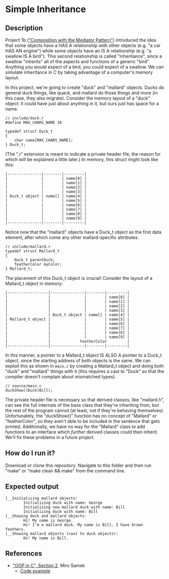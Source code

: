 # Simple Inheritance

## Description

Project 1b (["Composition with the Mediator Pattern"](https://github.com/nathancharlesjones/Comparison-of-OOP-techniques-in-C/tree/main/1b_Composition-with-the-Mediator-pattern)) introduced the idea that some objects have a HAS A relationship with other objects (e.g. "a car HAS AN engine") while some objects have an IS A relationship (e.g. "a swallow IS A bird"). This second relationship is called "inheritance", since a swallow "inherits" all of the aspects and functions of a generic "bird". Anything you would expect of a bird, you could expect of a swallow. We can simulate inheritance in C by taking advantage of a computer's memory layout.

In this project, we're going to create "duck" and "mallard" objects. Ducks do general duck things, like quack, and mallard do those things and more (in this case, they also migrate). Consider the memory layout of a "duck" object: it could have just about anything in it, but ours just has space for a name.

```
// include/duck.r
#define MAX_CHARS_NAME 10

typedef struct Duck_t
{
    char name[MAX_CHARS_NAME];
} Duck_t;
```

(The ".r" extension is meant to indicate a private header file, the reason for which will be explained a little later.) In memory, this struct might look like this:

```
|---------------|--------|---------|
|               |        | name[0] |
|               |        | name[1] |
|               |        | name[2] |
|               |        | name[3] |
| Duck_t object | name[] | name[4] |
|               |        | name[5] |
|               |        | name[6] |
|               |        | name[7] |
|               |        | name[8] |
|               |        | name[9] |
|---------------|--------|---------|
```

Notice now that the "mallard" objects have a Duck_t object as the first data element, after which come any other mallard-specific attributes.

```
// include/mallard.r
typedef struct Mallard_t
{
    Duck_t parentDuck;
    featherColor myColor;
} Mallard_t;
```

The placement of this Duck_t object is crucial! Consider the layout of a Mallard_t object in memory:

```
|------------------|---------------|--------|---------|
|                  |               |        | name[0] |
|                  |               |        | name[1] |
|                  |               |        | name[2] |
|                  |               |        | name[3] |
|                  | Duck_t object | name[] | name[4] |
| Mallard_t object |               |        | name[5] |
|                  |               |        | name[6] |
|                  |               |        | name[7] |
|                  |               |        | name[8] |
|                  |               |        | name[9] |
|                  |             featherColor         |
|------------------|---------------|--------|---------|
```

In this manner, a pointer to a Mallard_t object IS ALSO A pointer to a Duck_t object, since the starting address of both objects is the same. We can exploit this as shown in `main.c` by creating a Mallard_t object and doing both "duck" and "mallard" things with it (this requires a cast to "Duck" so that the compiler doesn't complain about mismatched types).

```
// source/main.c
duckShow((Duck)Bill);
```

The private header file is necessary so that derived classes, like "mallard.h", can see the full internals of the base class that they're inheriting from, but the rest of the program cannot (at least, not if they're behaving themselves). Unfortunately, the "duckShow()" function has no concept of "Mallard" or "featherColor", so they aren't able to be included in the sentence that gets printed. Additionally, we have no way for the "Mallard" class to add functions to an interface which _further_ derived classes could then inherit. We'll fix these problems in a future project.

## How do I run it?

Download or clone this repository. Navigate to this folder and then run "make" or "make clean && make" from the command line.

## Expected output

```
|__Initializing mallard objects:
        Initializing duck with name: George
        Initializing new mallard duck with name: Bill
        Initializing duck with name: Bill
|__Showing duck and mallard objects:
        Hi! My name is George.
        Hi! I'm a mallard duck. My name is Bill. I have brown feathers.
|__Showing mallard objects (cast to duck objects):
        Hi! My name is Bill.
```

## References
- ["OOP in C", Section 2](https://www.state-machine.com/doc/AN_OOP_in_C.pdf), Miro Samek
    - [Code example](https://github.com/QuantumLeaps/OOP-in-C/tree/master/inheritance)